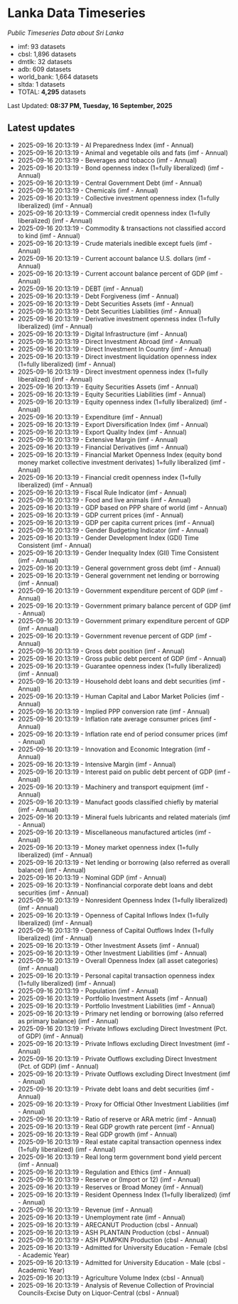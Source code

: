 # Lanka Data Timeseries
*Public Timeseries Data about Sri Lanka*

* imf: 93 datasets
* cbsl: 1,896 datasets
* dmtlk: 32 datasets
* adb: 609 datasets
* world_bank: 1,664 datasets
* sltda: 1 datasets
* TOTAL: **4,295** datasets

Last Updated: **08:37 PM, Tuesday, 16 September, 2025**

## Latest updates

* 2025-09-16 20:13:19 - AI Preparedness Index (imf - Annual)
* 2025-09-16 20:13:19 - Animal and vegetable oils and fats (imf - Annual)
* 2025-09-16 20:13:19 - Beverages and tobacco (imf - Annual)
* 2025-09-16 20:13:19 - Bond openness index (1=fully liberalized) (imf - Annual)
* 2025-09-16 20:13:19 - Central Government Debt (imf - Annual)
* 2025-09-16 20:13:19 - Chemicals (imf - Annual)
* 2025-09-16 20:13:19 - Collective investment openness index (1=fully liberalized) (imf - Annual)
* 2025-09-16 20:13:19 - Commercial credit openness index (1=fully liberalized) (imf - Annual)
* 2025-09-16 20:13:19 - Commodity & transactions not classified accord to kind (imf - Annual)
* 2025-09-16 20:13:19 - Crude materials inedible except fuels (imf - Annual)
* 2025-09-16 20:13:19 - Current account balance U.S. dollars (imf - Annual)
* 2025-09-16 20:13:19 - Current account balance percent of GDP (imf - Annual)
* 2025-09-16 20:13:19 - DEBT (imf - Annual)
* 2025-09-16 20:13:19 - Debt Forgiveness (imf - Annual)
* 2025-09-16 20:13:19 - Debt Securities Assets (imf - Annual)
* 2025-09-16 20:13:19 - Debt Securities Liabilities (imf - Annual)
* 2025-09-16 20:13:19 - Derivative investment openness index (1=fully liberalized) (imf - Annual)
* 2025-09-16 20:13:19 - Digital Infrastructure (imf - Annual)
* 2025-09-16 20:13:19 - Direct Investment Abroad (imf - Annual)
* 2025-09-16 20:13:19 - Direct Investment In Country (imf - Annual)
* 2025-09-16 20:13:19 - Direct investment liquidation openness index (1=fully liberalized) (imf - Annual)
* 2025-09-16 20:13:19 - Direct investment openness index (1=fully liberalized) (imf - Annual)
* 2025-09-16 20:13:19 - Equity Securities Assets (imf - Annual)
* 2025-09-16 20:13:19 - Equity Securities Liabilities (imf - Annual)
* 2025-09-16 20:13:19 - Equity openness index (1=fully liberalized) (imf - Annual)
* 2025-09-16 20:13:19 - Expenditure (imf - Annual)
* 2025-09-16 20:13:19 - Export Diversification Index (imf - Annual)
* 2025-09-16 20:13:19 - Export Quality Index (imf - Annual)
* 2025-09-16 20:13:19 - Extensive Margin (imf - Annual)
* 2025-09-16 20:13:19 - Financial Derivatives (imf - Annual)
* 2025-09-16 20:13:19 - Financial Market Openness Index (equity bond money market collective investment derivates) 1=fully liberalized (imf - Annual)
* 2025-09-16 20:13:19 - Financial credit openness index (1=fully liberalized) (imf - Annual)
* 2025-09-16 20:13:19 - Fiscal Rule Indicator (imf - Annual)
* 2025-09-16 20:13:19 - Food and live animals (imf - Annual)
* 2025-09-16 20:13:19 - GDP based on PPP share of world (imf - Annual)
* 2025-09-16 20:13:19 - GDP current prices (imf - Annual)
* 2025-09-16 20:13:19 - GDP per capita current prices (imf - Annual)
* 2025-09-16 20:13:19 - Gender Budgeting Indicator (imf - Annual)
* 2025-09-16 20:13:19 - Gender Development Index (GDI) Time Consistent (imf - Annual)
* 2025-09-16 20:13:19 - Gender Inequality Index (GII) Time Consistent (imf - Annual)
* 2025-09-16 20:13:19 - General government gross debt (imf - Annual)
* 2025-09-16 20:13:19 - General government net lending or borrowing (imf - Annual)
* 2025-09-16 20:13:19 - Government expenditure percent of GDP (imf - Annual)
* 2025-09-16 20:13:19 - Government primary balance percent of GDP (imf - Annual)
* 2025-09-16 20:13:19 - Government primary expenditure percent of GDP (imf - Annual)
* 2025-09-16 20:13:19 - Government revenue percent of GDP (imf - Annual)
* 2025-09-16 20:13:19 - Gross debt position (imf - Annual)
* 2025-09-16 20:13:19 - Gross public debt percent of GDP (imf - Annual)
* 2025-09-16 20:13:19 - Guarantee openness index (1=fully liberalized) (imf - Annual)
* 2025-09-16 20:13:19 - Household debt loans and debt securities (imf - Annual)
* 2025-09-16 20:13:19 - Human Capital and Labor Market Policies (imf - Annual)
* 2025-09-16 20:13:19 - Implied PPP conversion rate (imf - Annual)
* 2025-09-16 20:13:19 - Inflation rate average consumer prices (imf - Annual)
* 2025-09-16 20:13:19 - Inflation rate end of period consumer prices (imf - Annual)
* 2025-09-16 20:13:19 - Innovation and Economic Integration (imf - Annual)
* 2025-09-16 20:13:19 - Intensive Margin (imf - Annual)
* 2025-09-16 20:13:19 - Interest paid on public debt percent of GDP (imf - Annual)
* 2025-09-16 20:13:19 - Machinery and transport equipment (imf - Annual)
* 2025-09-16 20:13:19 - Manufact goods classified chiefly by material (imf - Annual)
* 2025-09-16 20:13:19 - Mineral fuels lubricants and related materials (imf - Annual)
* 2025-09-16 20:13:19 - Miscellaneous manufactured articles (imf - Annual)
* 2025-09-16 20:13:19 - Money market openness index (1=fully liberalized) (imf - Annual)
* 2025-09-16 20:13:19 - Net lending or borrowing (also referred as overall balance) (imf - Annual)
* 2025-09-16 20:13:19 - Nominal GDP (imf - Annual)
* 2025-09-16 20:13:19 - Nonfinancial corporate debt loans and debt securities (imf - Annual)
* 2025-09-16 20:13:19 - Nonresident Openness Index (1=fully liberalized) (imf - Annual)
* 2025-09-16 20:13:19 - Openness of Capital Inflows Index (1=fully liberalized) (imf - Annual)
* 2025-09-16 20:13:19 - Openness of Capital Outflows Index (1=fully liberalized) (imf - Annual)
* 2025-09-16 20:13:19 - Other Investment Assets (imf - Annual)
* 2025-09-16 20:13:19 - Other Investment Liabilities (imf - Annual)
* 2025-09-16 20:13:19 - Overall Openness Index (all asset categories) (imf - Annual)
* 2025-09-16 20:13:19 - Personal capital transaction openness index (1=fully liberalized) (imf - Annual)
* 2025-09-16 20:13:19 - Population (imf - Annual)
* 2025-09-16 20:13:19 - Portfolio Investment Assets (imf - Annual)
* 2025-09-16 20:13:19 - Portfolio Investment Liabilities (imf - Annual)
* 2025-09-16 20:13:19 - Primary net lending or borrowing (also referred as primary balance) (imf - Annual)
* 2025-09-16 20:13:19 - Private Inflows excluding Direct Investment (Pct. of GDP) (imf - Annual)
* 2025-09-16 20:13:19 - Private Inflows excluding Direct Investment (imf - Annual)
* 2025-09-16 20:13:19 - Private Outflows excluding Direct Investment (Pct. of GDP) (imf - Annual)
* 2025-09-16 20:13:19 - Private Outflows excluding Direct Investment (imf - Annual)
* 2025-09-16 20:13:19 - Private debt loans and debt securities (imf - Annual)
* 2025-09-16 20:13:19 - Proxy for Official Other Investment Liabilities (imf - Annual)
* 2025-09-16 20:13:19 - Ratio of reserve or ARA metric (imf - Annual)
* 2025-09-16 20:13:19 - Real GDP growth rate percent (imf - Annual)
* 2025-09-16 20:13:19 - Real GDP growth (imf - Annual)
* 2025-09-16 20:13:19 - Real estate capital transaction openness index (1=fully liberalized) (imf - Annual)
* 2025-09-16 20:13:19 - Real long term government bond yield percent (imf - Annual)
* 2025-09-16 20:13:19 - Regulation and Ethics (imf - Annual)
* 2025-09-16 20:13:19 - Reserve or (Import or 12) (imf - Annual)
* 2025-09-16 20:13:19 - Reserves or Broad Money (imf - Annual)
* 2025-09-16 20:13:19 - Resident Openness Index (1=fully liberalized) (imf - Annual)
* 2025-09-16 20:13:19 - Revenue (imf - Annual)
* 2025-09-16 20:13:19 - Unemployment rate (imf - Annual)
* 2025-09-16 20:13:19 - ARECANUT Production (cbsl - Annual)
* 2025-09-16 20:13:19 - ASH PLANTAIN Production (cbsl - Annual)
* 2025-09-16 20:13:19 - ASH PUMPKIN Production (cbsl - Annual)
* 2025-09-16 20:13:19 - Admitted for University Education - Female (cbsl - Academic Year)
* 2025-09-16 20:13:19 - Admitted for University Education - Male (cbsl - Academic Year)
* 2025-09-16 20:13:19 - Agriculture Volume Index (cbsl - Annual)
* 2025-09-16 20:13:19 - Analysis of Revenue Collection of Provincial Councils-Excise Duty on Liquor-Central (cbsl - Annual)